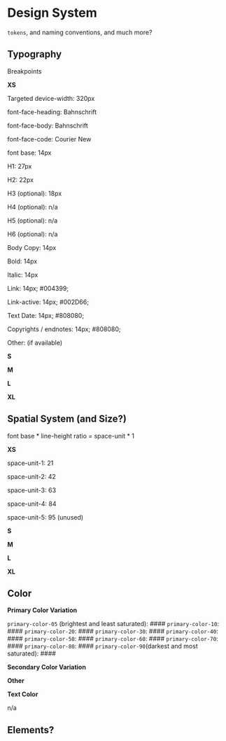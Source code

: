 # Design System

`tokens`, and naming conventions, and much more?

## Typography

Breakpoints

**XS**

Targeted device-width: 320px

font-face-heading: Bahnschrift

font-face-body: Bahnschrift

font-face-code: Courier New

font base: 14px

H1: 27px

H2: 22px

H3 (optional): 18px

H4 (optional): n/a

H5 (optional): n/a

H6 (optional): n/a

Body Copy: 14px

Bold: 14px

Italic: 14px

Link: 14px; #004399;

Link-active: 14px; #002D66;

Text Date: 14px; #808080;

Copyrights / endnotes: 14px; #808080;



Other: (if available)

**S**

**M**

**L**

**XL**

## Spatial System (and Size?)

font base * line-height ratio = space-unit * 1

**XS**

space-unit-1: 21

space-unit-2: 42

space-unit-3: 63

space-unit-4: 84

space-unit-5: 95 (unused)

**S**

**M**

**L**

**XL**

## Color

**Primary Color Variation**

`primary-color-05` (brightest and least saturated): ####
`primary-color-10`: ####
`primary-color-20`: ####
`primary-color-30`: ####
`primary-color-40`: ####
`primary-color-50`: ####
`primary-color-60`: ####
`primary-color-70`: ####
`primary-color-80`: ####
`primary-color-90`(darkest and most saturated): ####

**Secondary Color Variation**

**Other**

**Text Color**

n/a

## Elements?
